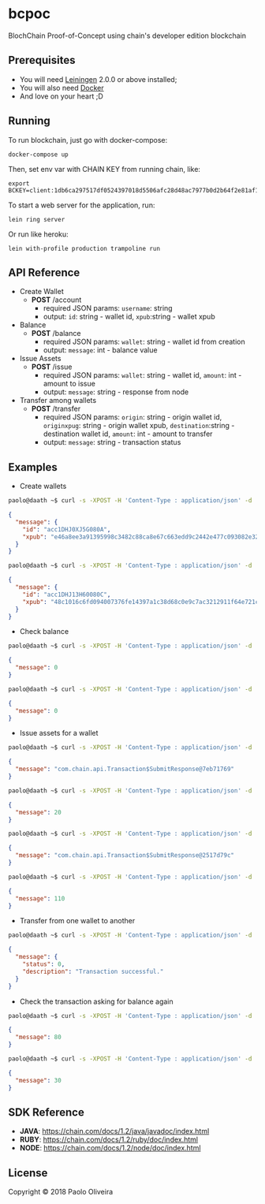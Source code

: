 # bcpoc

BlochChain Proof-of-Concept using chain's developer edition blockchain

## Prerequisites

- You will need [Leiningen][] 2.0.0 or above installed;
- You will also need [Docker][]
- And love on your heart ;D

[leiningen]: https://github.com/technomancy/leiningen
[docker]: https://www.docker.com

## Running
To run blockchain, just go with docker-compose:

	docker-compose up

Then, set env var with CHAIN KEY from running chain, like:

    export BCKEY=client:1db6ca297517df0524397018d5506afc28d48ac7977b0d2b64f2e81af1a48811

To start a web server for the application, run:

    lein ring server

Or run like heroku:

	lein with-profile production trampoline run

## API Reference

- Create Wallet
  - **POST** /account
    - required JSON params: `username`: string
    - output: `id`: string - wallet id, `xpub`:string - wallet xpub
- Balance
  - **POST** /balance
    - required JSON params: `wallet`: string - wallet id from creation
    - output: `message`: int - balance value
- Issue Assets
  - **POST** /issue
    - required JSON params: `wallet`: string - wallet id, `amount`: int - amount to issue
    - output: `message`: string - response from node
- Transfer among wallets
  - **POST** /transfer
    - required JSON params: `origin`: string - origin wallet id, `originxpug`: string - origin wallet xpub, `destination`:string - destination wallet id, `amount`: int - amount to transfer
    - output: `message`: string - transaction status

## Examples
- Create wallets
```bash
paolo@daath ~$ curl -s -XPOST -H 'Content-Type : application/json' -d '{"username":"paolo"}' http://localhost:5000/account | jq '.'
```
```json
{
  "message": {
    "id": "acc1DHJ0XJ5G080A",
    "xpub": "e46a8ee3a91395998c3482c88ca8e67c663edd9c2442e477c093082e3248848fef1fdd5253003a51e8d323bf4e9bb559ee4f3eae1553b88c25067da49676846a"
  }
}
```
```bash
paolo@daath ~$ curl -s -XPOST -H 'Content-Type : application/json' -d '{"username":"sergio"}' http://localhost:5000/account | jq '.'
```
```json
{
  "message": {
    "id": "acc1DHJ13H60080C",
    "xpub": "48c1016c6fd094007376fe14397a1c38d68c0e9c7ac3212911f64e721c669baf787f41a41362c4f2fa464e29fb4d5b36aac0f131e6102d240a4127323649a7b5"
  }
}
```
- Check balance
```bash
paolo@daath ~$ curl -s -XPOST -H 'Content-Type : application/json' -d '{"wallet":"acc1DHJ0XJ5G080A"}' http://localhost:5000/balance | jq '.'
```
```json
{
  "message": 0
}
```
```bash
paolo@daath ~$ curl -s -XPOST -H 'Content-Type : application/json' -d '{"wallet":"acc1DHJ13H60080C"}' http://localhost:5000/balance | jq '.'
```
```json
{
  "message": 0
}
```
- Issue assets for a wallet
```bash
paolo@daath ~$ curl -s -XPOST -H 'Content-Type : application/json' -d '{"wallet":"acc1DHJ0XJ5G080A", "amount":20}' http://localhost:5000/issue | jq '.'
```
```json
{
  "message": "com.chain.api.Transaction$SubmitResponse@7eb71769"
}
```
```bash
paolo@daath ~$ curl -s -XPOST -H 'Content-Type : application/json' -d '{"wallet":"acc1DHJ0XJ5G080A"}' http://localhost:5000/balance | jq '.'
```
```json
{
  "message": 20
}
```
```bash
paolo@daath ~$ curl -s -XPOST -H 'Content-Type : application/json' -d '{"wallet":"acc1DHJ0XJ5G080A", "amount":90}' http://localhost:5000/issue | jq '.'
```
```json
{
  "message": "com.chain.api.Transaction$SubmitResponse@2517d79c"
}
```
```bash
paolo@daath ~$ curl -s -XPOST -H 'Content-Type : application/json' -d '{"wallet":"acc1DHJ0XJ5G080A"}' http://localhost:5000/balance | jq '.'
```
```json
{
  "message": 110
}
```
- Transfer from one wallet to another
```bash
paolo@daath ~$ curl -s -XPOST -H 'Content-Type : application/json' -d '{"origin":"acc1DHJ0XJ5G080A", "originxpub":"e46a8ee3a91395998c3482c88ca8e67c663edd9c2442e477c093082e3248848fef1fdd5253003a51e8d323bf4e9bb559ee4f3eae1553b88c25067da49676846a", "destination":"acc1DHJ13H60080C", "amount":"30"}' http://localhost:5000/transfer | jq '.'
```
```json
{
  "message": {
    "status": 0,
    "description": "Transaction successful."
  }
}
```
- Check the transaction asking for balance again
```bash
paolo@daath ~$ curl -s -XPOST -H 'Content-Type : application/json' -d '{"wallet":"acc1DHJ0XJ5G080A"}' http://localhost:5000/balance | jq '.'
```
```json
{
  "message": 80
}
```
```bash
paolo@daath ~$ curl -s -XPOST -H 'Content-Type : application/json' -d '{"wallet":"acc1DHJ13H60080C"}' http://localhost:5000/balance | jq '.'
```
```json
{
  "message": 30
}
```

## SDK Reference
- **JAVA**: https://chain.com/docs/1.2/java/javadoc/index.html
- **RUBY**: https://chain.com/docs/1.2/ruby/doc/index.html
- **NODE**: https://chain.com/docs/1.2/node/doc/index.html

## License

Copyright © 2018 Paolo Oliveira
